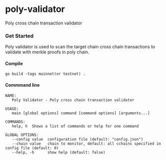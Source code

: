 # poly-validator
Poly cross chain transaction validator

### Get Started

Poly validator is used to scan the target chain cross chain transactions to validate with merkle proofs in poly chain.

#### Compile
```
go build -tags mainnet(or testnet) .
```

#### Commmand line

```
NAME:
   Poly Validator - Poly cross chain transaction validator

USAGE:
   main [global options] command [command options] [arguments...]

COMMANDS:
   help, h  Shows a list of commands or help for one command

GLOBAL OPTIONS:
   --config value  configuration file (default: "config.json")
   --chain value   chain to monitor, default: all cchains specified in config file (default: 0)
   --help, -h      show help (default: false)
```
